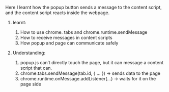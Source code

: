 Here I learnt how the popup button sends a message to the content script,
                    and the content script reacts inside the webpage.

1. learnt:
   1. How to use chrome. tabs and chrome.runtime.sendMessage 
   2. How to receive messages in content scripts 
   3. How popup and page can communicate safely

2. Understanding:
   1. popup.js can’t directly touch the page, but it can message a content script that can. 
   2. chrome.tabs.sendMessage(tab.id, { ... }) → sends data to the page 
   3. chrome.runtime.onMessage.addListener(...) → waits for it on the page side